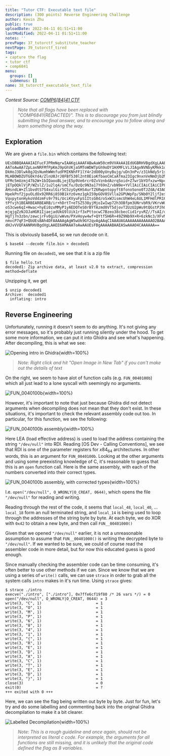 ```yaml
---
title: "Tutor CTF: Executable text file"
description: (300 points) Reverse Engineering Challenge
author: Kevin Zhu
public: true
uploadDate: 2022-04-11 01:51+11:00
lastModified: 2022-04-11 01:51+11:00
notes: ''
prevPage: 37_tutorctf_substitute_teacher
nextPage: 39_tutorctf_tired
tags:
- capture the flag
- tutor ctf
- comp6841
menu:
  groups: []
  submenus: []
name: 38_tutorctf_executable_text_file
---
```


_Contest Source: [COMP6[84]41 CTF](https://www.comp6841.com/challenges)_

> _Note that all flags have been replaced with "COMP6841{REDACTED}". This is to discourage you from just blindly submitting the final answer, and to encourage you to follow along and learn something along the way._


## Exploration

We are given a `file.bin` which contains the following text:

```
UEsDBBQAAAAIAIFucFJPRmNqrwIAAKgiAAAFABwAaW50cm9VVAkAA1EdUGBRHVBgdXgLAAEE6AMA
AAToAwAA7ZpLaxNRFMfPpKmJ9pGhVKjaSMToWDWTpGh9oDY1HXMFLViJIAgxNVNbyKMkk1qLINgi
DkHoJ3Dlwk8gJQsNumhWWnfudFMIKNhFF1lY4r2dO00yUnyBujg/uDn3nPv/z31kNdy5r1y6YBME
MLHBOWDZUTG0kYd4/ZlnU0JrJ8FBf530l2nt0EioKfbaoCmCaATma23Igc9nxnVeNmOjb2M+cz2e
UFMc5mUzmj47b2W+1bIQaooBLjejE5p9Ve6rcr0ZvVznbdAzrq5oid+Z7wr1bYOfxzw+NpcHjDON
jETpOQklVjP/WZslZ/1u2lq4/smCfu/DzQc9N3a17Y69nZ/vbN9e+YVlIAiCIAiCIAiCIP855LH9
AHsndLW+Zl1bvdtS754xulGir5C5zyGyKHS4urTZ6Rwpntopyft8fonoSono0TJZdA/43AOHJTcp
HpekPnf2jpuOLdOx92RR6j8S9B1kYz6vmz1gkI59pGOV8SVlla2GPUWpFp/SNb0Y2ljf2esugEqs
VqvpytonHykoVddzmFs9r79i/UciKVyuFpS1ItsG0d/oSxWJismcUhW4eL6UL1MFHdlPR16yfVe8
tPfvjh1BEARBEARBEARB/ir+hDrtT+eTSZ538yjMjoIwIwp72h3OBfpm3UNrvbR9/VKrvWOCoU7x
oS3cwe6qI+Hwac+hyEi0zxMMyP1yAEDOTeS0rBYfAzmd0VT5djovT2UzU2pWu9tQGstPJhO+yQTI
mjqjgZzNJOJaHGR1IjaejadUkG9lUik1rf3xPttocwC7Bzeo38cbecCid1ryvRZ//TsAI/da9HZL
HgTj7n3zbn/zewcjrFv0giU/wWvm/PXvHoyw4wf+QYtf5H6R+49Z9Nb9X+R+6zkNc3/XFvM3xhb4
nmvcP7qF3+QbUEsBAh4DFAAAAAgAgW5wUk9GY2qvAgAAqCIAAAUAGAAAAAAAAAAAAO2BAAAAAGlu
dHJvVVQFAANRHVBgdXgLAAEE6AMAAAToAwAAUEsFBgAAAAABAAEASwAAAO4CAAAAAA==
```

This is obviously base64, so we run decode on it.

```term
$ base64 --decode file.bin > decoded1
```

Running file on `decoded1`, we see that it is a zip file

```term
$ file hello.txt
decoded1: Zip archive data, at least v2.0 to extract, compression method=deflate
```

Unzipping it, we get

```term
$ unzip decoded1
Archive:  decoded1
  inflating: intro
```

## Reverse Engineering

Unfortunately, running it doesn't seem to do anything. It's not giving any error messages, so it's probably just running silently under the hood. To get some more information, we can put it into Ghidra and see what's happening. After decompiling, this is what we see:

![_Opening `intro` in Ghidra_](/blog_posts/38_tutorctf_executable_text_file/images/screen1.png){width=100%}

> _Note: Right click and hit "Open Image in New Tab" if you can't make out the details of text_

On the right, we seem to have alot of function calls (e.g. `FUN_0040100b`) which all just lead to a lone syscall with seemingly no arguments.

![_`FUN_0040100b`_](/blog_posts/38_tutorctf_executable_text_file/images/screen2.png){width=100%}

However, it's important to note that just because Ghidra did not detect arguments when decompiling does not mean that they don't exist. In these situations, it's important to check the relevant assembly code out too. In particular, for this function, we see the following:

![_`FUN_0040100b assembly`_](/blog_posts/38_tutorctf_executable_text_file/images/screen3.png){width=100%}

Here LEA (load effective address) is used to load the address containing the string ``"/dev/null"`` into RDI. Reading [OS Dev - Calling Conventions], we see that RDI is one of the parameter registers for $x84_64$ architectures. In other words, this is an argument for `FUN_0040100b`. Looking at the other arguments and using some preexisting knowledge of C, it's reasonable to guess that this is an `open` function call. Here is the same assembly, with each of the numbers converted into their correct types.

![_`FUN_0040100b assembly, with corrected types`_](/blog_posts/38_tutorctf_executable_text_file/images/screen4.png){width=100%}

I.e. `open("/dev/null", O_WRONLY|O_CREAT, 0644)`, which opens the file `"/dev/null"` for reading and writing.

Reading through the rest of the code, it seems that `local_48`, `local_40`, ... `local_18` form an null terminated string, and `local_14` is being used to loop through the addresses of the string byte by byte. At each byte, we do XOR with `0x42` to obtain a new byte, and then call `FUN__00401000()`

Given that we opened `"/dev/null"` earlier, it is not a unreasonable assumption to assume that `FUN__00401000()` is writing the decrypted byte to `"/dev/null"`. If we wanted to be sure, we could of course read the assembler code in more detail, but for now this educated guess is good enough.

Since manually checking the assembler code can be time consuming, it's often better to use other methods if we can. Since we know that we are using a series of `write()` calls, we can use `strace` in order to grab all the system calls `intro` makes in it's run time. Using `strace` gives:

```term
$ strace ./intro
execve("./intro", ["./intro"], 0x7ffe6cf19f80 /* 26 vars */) = 0
open("/dev/null", O_WRONLY|O_CREAT, 0644) = 3
write(3, "C", 1)                        = 1
write(3, "O", 1)                        = 1
write(3, "M", 1)                        = 1
write(3, "P", 1)                        = 1
write(3, "6", 1)                        = 1
write(3, "8", 1)                        = 1
write(3, "4", 1)                        = 1
write(3, "1", 1)                        = 1
write(3, "{", 1)                        = 1
write(3, "R", 1)                        = 1
write(3, "E", 1)                        = 1
write(3, "D", 1)                        = 1
write(3, "A", 1)                        = 1
write(3, "C", 1)                        = 1
write(3, "T", 1)                        = 1
write(3, "E", 1)                        = 1
write(3, "D", 1)                        = 1
write(3, "}", 1)                        = 1
close(3)                                = 0
exit(0)                                 = ?
+++ exited with 0 +++
```

Here, we can see the flag being written out byte by byte. Just for fun, let's try and do some labelling and commenting back into the original Ghidra decompilation to make it a bit clearer.

![_`Labelled Decompilation`_](/blog_posts/38_tutorctf_executable_text_file/images/screen5.png){width=100%}

> _Note: This is a rough guideline and once again, should not be interpreted as literal c code. For example, the arguments for all functions are still missing, and it is unlikely that the original code defined the flag as 8 variables._